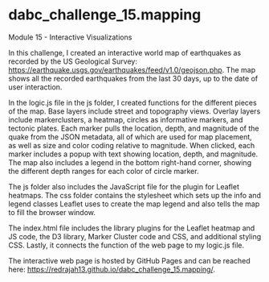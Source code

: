# dabc_challenge_15.mapping
Module 15 - Interactive Visualizations

In this challenge, I created an interactive world map of earthquakes as recorded by the US Geological Survey: https://earthquake.usgs.gov/earthquakes/feed/v1.0/geojson.php. The map shows all the recorded earthquakes from the last 30 days, up to the date of user interaction.

In the logic.js file in the js folder, I created functions for the different pieces of the map. Base layers include street and topography views. Overlay layers include markerclusters, a heatmap, circles as informative markers, and tectonic plates. Each marker pulls the location, depth, and magnitude of the quake from the JSON metadata, all of which are used for map placement, as well as size and color coding relative to magnitude. When clicked, each marker includes a popup with text showing location, depth, and magnitude. The map also includes a legend in the bottom right-hand corner, showing the different depth ranges for each color of circle marker.

The js folder also includes the JavaScript file for the plugin for Leaflet heatmaps. The css folder contains the stylesheet which sets up the info and legend classes Leaflet uses to create the map legend and also tells the map to fill the browser window.

The index.html file includes the library plugins for the Leaflet heatmap and JS code, the D3 library, Marker Cluster code and CSS, and additional styling CSS. Lastly, it connects the function of the web page to my logic.js file. 

The interactive web page is hosted by GitHub Pages and can be reached here: https://redrajah13.github.io/dabc_challenge_15.mapping/.
